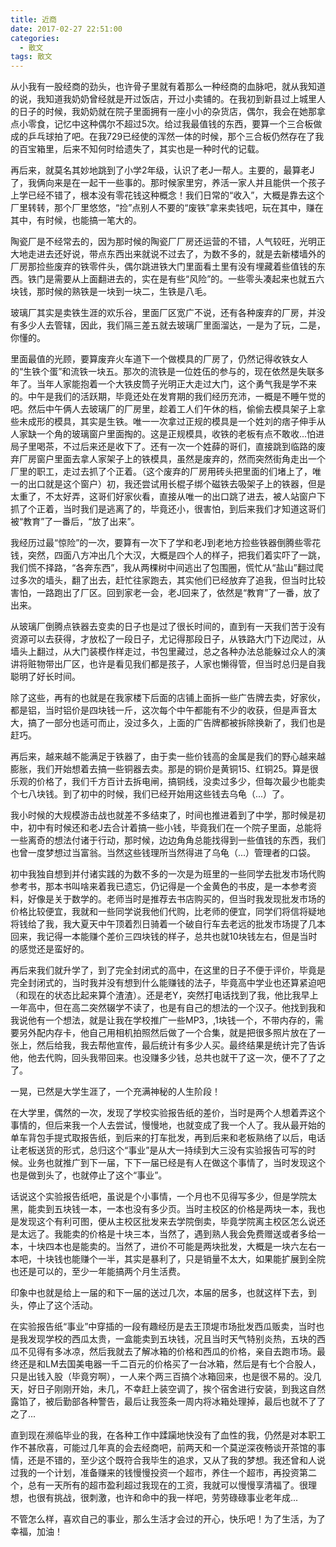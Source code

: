 ```yaml
---
title: 近商
date: 2017-02-27 22:51:00
categories:
  - 散文
tags: 散文
---
```


从小我有一股经商的劲头，也许骨子里就有着那么一种经商的血脉吧，就从我知道的说，我知道我奶奶曾经就是开过饭店，开过小卖铺的。在我初到新县过上城里人的日子的时候，我奶奶就在院子里面拥有一座小小的杂货店，偶尔，我会在她那拿点小零食，记忆中这种偶尔不超过5次。给过我最值钱的东西，要算一个三合板做成的乒乓球拍了吧。在我729已经使的浑然一体的时候，那个三合板仍然存在了我的百宝箱里，后来不知何时给遗失了，其实也是一种时代的记载。

再后来，就莫名其妙地跳到了小学2年级，认识了老J一帮人。主要的，最算老J了，我俩向来是在一起干一些事的。那时候家里穷，养活一家人并且能供一个孩子上学已经不错了，根本没有零花钱这种概念！我们日常的“收入”，大概是靠去这个厂里转转，那个厂里悠悠，“捡”点别人不要的“废铁”拿来卖钱吧，玩在其中，赚在其中，有时候，也能搞一笔大的。

陶瓷厂是不经常去的，因为那时候的陶瓷厂厂房还运营的不错，人气较旺，光明正大地走进去还好说，带点东西出来就说不过去了，为数不多的，就是去新楼墙外的厂房那捡些废弃的铁零件头，偶尔跳进铁大门里面看土里有没有埋藏着些值钱的东西。铁门是需要从上面翻进去的，实在是有些“风险”的。一些零头凑起来也就五六块钱，那时候的熟铁是一块到一块二，生铁是八毛。

玻璃厂其实是卖铁生涯的欢乐谷，里面厂区宽广不说，还有各种废弃的厂房，并没有多少人去管辖，因此，我们隔三差五就去玻璃厂里面溜达，一是为了玩，二是，你懂的。

里面最值的光顾，要算废弃火车道下一个做模具的厂房了，仍然记得收铁女人的“生铁个蛋”和流铁一块五。那次的流铁是一位姓伍的参与的，现在依然是失联多年了。当年人家能抱着一个大铁皮筒子光明正大走过大门，这个勇气我是学不来的。中午是我们的活跃期，毕竟还处在发育期的我们经历充沛，一概是不睡午觉的吧。然后中午俩人去玻璃厂的厂房里，趁着工人们午休的档，偷偷去模具架子上拿些未成形的模具，其实是生铁。唯一一次拿过正规的模具是一个姓刘的痞子伸手从人家缺一个角的玻璃窗户里面掏的。这是正规模具，收铁的老板有点不敢收...怕进局子里喝茶，不过后来还是收下了。还有一次一个姓薛的哥们，直接跳到临路的废弃厂房窗户里面去拿人家架子上的铁模具，虽然是废弃的，然而突然街角走出一个厂里的职工，走过去抓了个正着。（这个废弃的厂房用砖头把里面的们堵上了，唯一的出口就是这个窗户）初，我还尝试用长棍子绑个磁铁去吸架子上的铁器，但是太重了，不太好弄，这哥们好家伙看，直接从唯一的出口跳了进去，被人站窗户下抓了个正着，当时我们是逃离了的，毕竟还小，很害怕，到后来我们才知道这哥们被“教育”了一番后，“放了出来”。

我经历过最“惊险”的一次，要算有一次下了学和老J到老地方捡些铁器倒腾些零花钱，突然，四面八方冲出几个大汉，大概是四个人的样子，把我们着实吓了一跳，我们慌不择路，“各奔东西”，我从两棵树中间逃出了包围圈，慌忙从“盐山”翻过爬过多次的墙头，翻了出去，赶忙往家跑去，其实他们已经放弃了追我，但当时比较害怕，一路跑出了厂区。回到家老一会，老J回来了，依然是“教育”了一番，放了出来。

从玻璃厂倒腾点铁器去变卖的日子也是过了很长时间的，直到有一天我们苦于没有资源可以去获得，才放松了一段日子，尤记得那段日子，从铁路大门下边爬过，从墙头上翻过，从大门装模作样走过，书包里藏过，总之各种办法总能躲过众人的演讲将赃物带出厂区，也许是看见我们都是孩子，人家也懒得管，但当时总归是自我聪明了好长时间。

除了这些，再有的也就是在我家楼下后面的店铺上面拆一些广告牌去卖，好家伙，都是铝，当时铝价是四块钱一斤，这次每个中午都能有不少的收获，但是声音太大，搞了一部分也适可而止，没过多久，上面的广告牌都被拆除换新了，我们也是赶巧。

再后来，越来越不能满足于铁器了，由于卖一些价钱高的金属是我们的野心越来越膨胀，我们开始想着去搞一些铜器去卖。那是的铜价是黄铜15、红铜25。算是很乐观的价格了，我们千方百计去拆电闸，搞铜线，没卖过多少，但每次最少也能卖个七八块钱。到了初中的时候，我们已经开始用这些钱去乌龟（...）了。

我小时候的大规模游击战也就差不多结束了，时间也推进着到了中学，那时候是初中，初中有时候还和老J去合计着搞一些小钱，毕竟我们在一个院子里面，总能将一些离奇的想法付诸于行动，那时候，边边角角总能找得到一些值钱的东西，我们也曾一度梦想过当富翁。当然这些钱理所当然得进了乌龟（...）管理者的口袋。

初中我独自想到并付诸实践的为数不多的一次是为班里的一些同学去批发市场代购参考书，那本书叫啥来着我已遗忘，仍记得是一个金黄色的书皮，是一本参考资料，好像是关于数学的。老师当时是推荐去书店购买的，但当时我发现批发市场的价格比较便宜，我就和一些同学说我他们代购，比老师的便宜，同学们将信将疑地将钱给了我，我大夏天中午顶着烈日骑着一个破自行车去老远的批发市场提了几本回来，我记得一本能赚个差价三四块钱的样子，总共也就10块钱左右，但是当时的感觉还是蛮好的。

再后来我们就升学了，到了完全封闭式的高中，在这里的日子不便于评价，毕竟是完全封闭式的，当时我并没有想到什么能赚钱的法子，毕竟高中学业也还算紧迫吧（和现在的状态比起来算个渣渣）。还是老Y，突然打电话找到了我，他比我早上一年高中，但在高二突然辍学不读了，也是有自己的想法的一个汉子。他找到我和我说他有一个想法，就是让我在学校推广一些MP3，,1块钱一个，不带内存的，需要另外配内存卡，他自己用相机拍照然后做了一个合集，就是把很多照片放在了一张上，然后给我，我去帮他宣传，最后统计有多少人买。最终结果是统计完了告诉他，他去代购，回头我带回来。也没赚多少钱，总共也就干了这一次，便不了了之了。

一晃，已然是大学生涯了，一个充满神秘的人生阶段！

在大学里，偶然的一次，发现了学校实验报告纸的差价，当时是两个人想着弄这个事情的，但后来我一个人去尝试，慢慢地，也就变成了我一个人了。我从最开始的单车背包手提式取报告纸，到后来的打车批发，再到后来和老板熟络了以后，电话让老板送货的形式，总归这个“事业”是从大一持续到大三没有实验报告可写的时候。业务也就推广到下一届，下下一届已经是有人在做这个事情了，当时发现这个也是做到头了，也就停止了这个“事业”。

话说这个实验报告纸吧，虽说是个小事情，一个月也不见得写多少，但是学院太黑，能卖到五块钱一本，一本也没有多少页。当时主校区的价格是两块一本，我也是发现这个有利可图，便从主校区批发来去学院倒卖，毕竟学院离主校区怎么说还是太远了。我能卖的价格是十块三本，当然了，遇到熟人我会免费赠送或者多给一本，十块四本也是能卖的。当然了，进价不可能是两块批发，大概是一块六左右一本吧，十块钱也能赚个一半，其实是暴利了，只是销量不太大，如果能扩展到全院也还是可以的，至少一年能搞两个月生活费。

印象中也就是给上一届的和下一届的送过几次，本届的居多，也就这样下去，到头，停止了这个活动。

在实验报告纸“事业”中穿插的一段有趣经历是去王顶堤市场批发西瓜贩卖，当时也是我发现学校的西瓜太贵，一盒能卖到五块钱，况且当时天气特别炎热，五块的西瓜不见得有多冰凉，然后我就去了解冰箱的价格和西瓜的价格，亲自去跑市场。最终还是和LM去国美电器一千二百元的价格买了一台冰箱，然后是有七个合股人，只是出钱入股（毕竟穷啊），一人来个两三百搞个冰箱回来，也是很不易的。没几天，好日子刚刚开始，未几，不幸赶上装空调了，挨个宿舍进行安装，到我这自然露馅了，被后勤部各种警告，最后让我签条一周内将冰箱处理掉，最后也就不了了之了...

直到现在濒临毕业的我，在各种工作中蹂躏地快没有了血性的我，仍然是对本职工作不甚欣喜，可能过几年真的会去经商吧，前两天和一个莫逆深夜畅谈开茶馆的事情，还是不错的，至少这个既符合我毕生的追求，又从了我的梦想。我还曾和人说过我的一个计划，准备赚来的钱慢慢投资一个超市，养住一个超市，再投资第二个，总有一天所有的超市盈利超过我现在的工资，我就可以慢慢享清福了。很理想，也很有挑战，很刺激，也许和命中的我一样吧，劳劳碌碌事业老年成...

不管怎么样，喜欢自己的事业，那么生活才会过的开心，快乐吧！为了生活，为了幸福，加油！